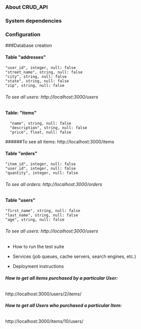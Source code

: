 ### About CRUD_API


### System dependencies

### Configuration

###Database creation

#### Table "addresses"
    "user_id", integer, null: false
    "street_name", string, null: false
    "city", string, null: false
    "state", string, null: false
    "zip", string, null: false

###### To see all users: http://localhost:3000/users

#### Table: "items"
      "name", string, null: false
      "description", string, null: false
      "price", float, null: false

######To see all items: http://localhost:3000/items


#### Table "orders"
    "item_id", integer, null: false
    "user_id", integer, null: false
    "quantity", integer, null: false

###### To see all orders: http://localhost:3000/orders


#### Table "users"
    "first_name", string, null: false
    "last_name", string, null: false
    "age", string, null: false

###### To see all users: http://localhost:3000/users




* How to run the test suite

* Services (job queues, cache servers, search engines, etc.)

* Deployment instructions

###### **How to get all items purchased by a particular User:**
  http://localhost:3000/users/2/items/

###### **How to get all Users who purchased a particular Item:**
http://localhost:3000/items/10/users/

